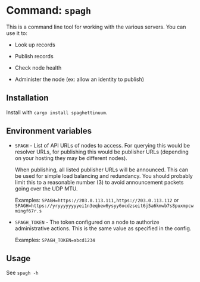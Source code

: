 # Command: `spagh`

This is a command line tool for working with the various servers. You can use it to:

- Look up records

- Publish records

- Check node health

- Administer the node (ex: allow an identity to publish)

## Installation

Install with `cargo install spaghettinuum`.

## Environment variables

- `SPAGH` - List of API URLs of nodes to access. For querying this would be resolver URLs, for publishing this would be publisher URLs (depending on your hosting they may be different nodes).

  When publishing, all listed publisher URLs will be announced. This can be used for simple load balancing and redundancy. You should probably limit this to a reasonable number (3) to avoid announcement packets going over the UDP MTU.

  Examples: `SPAGH=https://203.0.113.111,https://203.0.113.112` or `SPAGH=https://yryyyyyyyyei1n3eqbew6ysyy6ocdzseit6j5a6kmwb7s8puxmpcwmingf67r.s`

- `SPAGH_TOKEN` - The token configured on a node to authorize administrative actions. This is the same value as specified in the config.

  Examples: `SPAGH_TOKEN=abcd1234`

## Usage

See `spagh -h`
